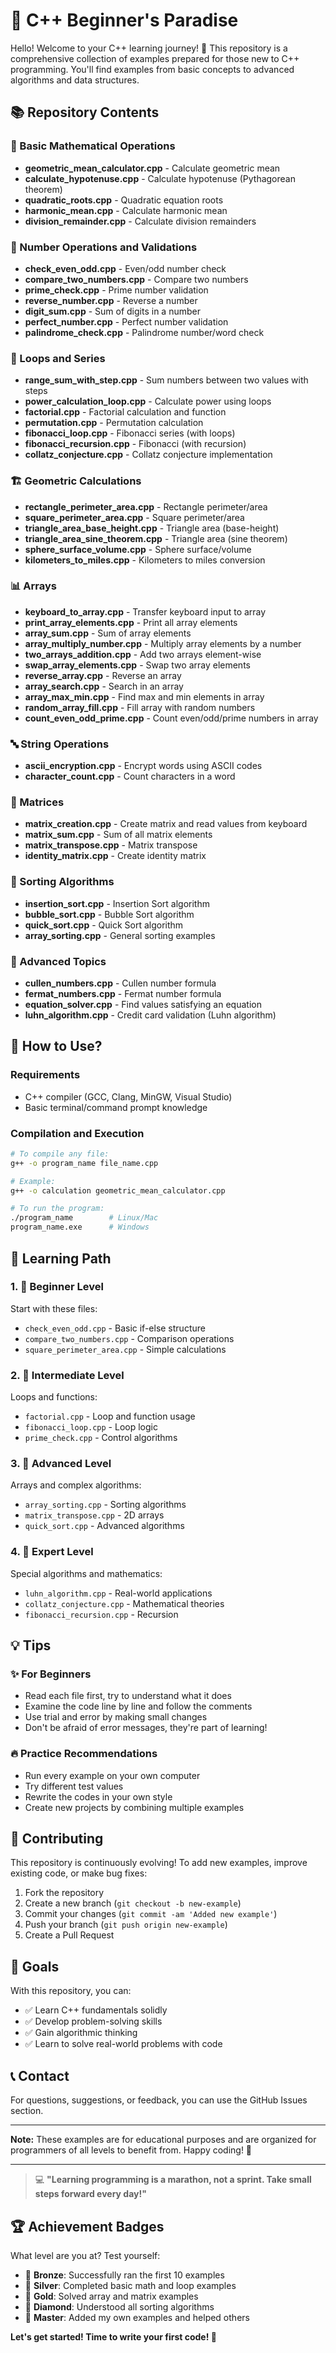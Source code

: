# 🚀 C++ Beginner's Paradise

Hello! Welcome to your C++ learning journey! 🎉 This repository is a comprehensive collection of examples prepared for those new to C++ programming. You'll find examples from basic concepts to advanced algorithms and data structures.

## 📚 Repository Contents

### 🧮 Basic Mathematical Operations
- **geometric_mean_calculator.cpp** - Calculate geometric mean
- **calculate_hypotenuse.cpp** - Calculate hypotenuse (Pythagorean theorem)
- **quadratic_roots.cpp** - Quadratic equation roots
- **harmonic_mean.cpp** - Calculate harmonic mean
- **division_remainder.cpp** - Calculate division remainders

### 🔢 Number Operations and Validations
- **check_even_odd.cpp** - Even/odd number check
- **compare_two_numbers.cpp** - Compare two numbers
- **prime_check.cpp** - Prime number validation
- **reverse_number.cpp** - Reverse a number
- **digit_sum.cpp** - Sum of digits in a number
- **perfect_number.cpp** - Perfect number validation
- **palindrome_check.cpp** - Palindrome number/word check

### 🔄 Loops and Series
- **range_sum_with_step.cpp** - Sum numbers between two values with steps
- **power_calculation_loop.cpp** - Calculate power using loops
- **factorial.cpp** - Factorial calculation and function
- **permutation.cpp** - Permutation calculation
- **fibonacci_loop.cpp** - Fibonacci series (with loops)
- **fibonacci_recursion.cpp** - Fibonacci (with recursion)
- **collatz_conjecture.cpp** - Collatz conjecture implementation

### 🏗️ Geometric Calculations
- **rectangle_perimeter_area.cpp** - Rectangle perimeter/area
- **square_perimeter_area.cpp** - Square perimeter/area
- **triangle_area_base_height.cpp** - Triangle area (base-height)
- **triangle_area_sine_theorem.cpp** - Triangle area (sine theorem)
- **sphere_surface_volume.cpp** - Sphere surface/volume
- **kilometers_to_miles.cpp** - Kilometers to miles conversion

### 📊 Arrays
- **keyboard_to_array.cpp** - Transfer keyboard input to array
- **print_array_elements.cpp** - Print all array elements
- **array_sum.cpp** - Sum of array elements
- **array_multiply_number.cpp** - Multiply array elements by a number
- **two_arrays_addition.cpp** - Add two arrays element-wise
- **swap_array_elements.cpp** - Swap two array elements
- **reverse_array.cpp** - Reverse an array
- **array_search.cpp** - Search in an array
- **array_max_min.cpp** - Find max and min elements in array
- **random_array_fill.cpp** - Fill array with random numbers
- **count_even_odd_prime.cpp** - Count even/odd/prime numbers in array

### 🔤 String Operations
- **ascii_encryption.cpp** - Encrypt words using ASCII codes
- **character_count.cpp** - Count characters in a word

### 🧩 Matrices
- **matrix_creation.cpp** - Create matrix and read values from keyboard
- **matrix_sum.cpp** - Sum of all matrix elements
- **matrix_transpose.cpp** - Matrix transpose
- **identity_matrix.cpp** - Create identity matrix

### 🔄 Sorting Algorithms
- **insertion_sort.cpp** - Insertion Sort algorithm
- **bubble_sort.cpp** - Bubble Sort algorithm
- **quick_sort.cpp** - Quick Sort algorithm
- **array_sorting.cpp** - General sorting examples

### 🔬 Advanced Topics
- **cullen_numbers.cpp** - Cullen number formula
- **fermat_numbers.cpp** - Fermat number formula
- **equation_solver.cpp** - Find values satisfying an equation
- **luhn_algorithm.cpp** - Credit card validation (Luhn algorithm)

## 🎯 How to Use?

### Requirements
- C++ compiler (GCC, Clang, MinGW, Visual Studio)
- Basic terminal/command prompt knowledge

### Compilation and Execution
```bash
# To compile any file:
g++ -o program_name file_name.cpp

# Example:
g++ -o calculation geometric_mean_calculator.cpp

# To run the program:
./program_name        # Linux/Mac
program_name.exe      # Windows
```

## 📖 Learning Path

### 1. 🌱 **Beginner Level**
Start with these files:
- `check_even_odd.cpp` - Basic if-else structure
- `compare_two_numbers.cpp` - Comparison operations
- `square_perimeter_area.cpp` - Simple calculations

### 2. 🌿 **Intermediate Level**
Loops and functions:
- `factorial.cpp` - Loop and function usage
- `fibonacci_loop.cpp` - Loop logic
- `prime_check.cpp` - Control algorithms

### 3. 🌳 **Advanced Level**
Arrays and complex algorithms:
- `array_sorting.cpp` - Sorting algorithms
- `matrix_transpose.cpp` - 2D arrays
- `quick_sort.cpp` - Advanced algorithms

### 4. 🦅 **Expert Level**
Special algorithms and mathematics:
- `luhn_algorithm.cpp` - Real-world applications
- `collatz_conjecture.cpp` - Mathematical theories
- `fibonacci_recursion.cpp` - Recursion

## 💡 Tips

### ✨ For Beginners
- Read each file first, try to understand what it does
- Examine the code line by line and follow the comments
- Use trial and error by making small changes
- Don't be afraid of error messages, they're part of learning!

### 🔥 Practice Recommendations
- Run every example on your own computer
- Try different test values
- Rewrite the codes in your own style
- Create new projects by combining multiple examples

## 🤝 Contributing

This repository is continuously evolving! To add new examples, improve existing code, or make bug fixes:

1. Fork the repository
2. Create a new branch (`git checkout -b new-example`)
3. Commit your changes (`git commit -am 'Added new example'`)
4. Push your branch (`git push origin new-example`)
5. Create a Pull Request

## 🎯 Goals

With this repository, you can:
- ✅ Learn C++ fundamentals solidly
- ✅ Develop problem-solving skills
- ✅ Gain algorithmic thinking
- ✅ Learn to solve real-world problems with code

## 📞 Contact

For questions, suggestions, or feedback, you can use the GitHub Issues section.

---

**Note:** These examples are for educational purposes and are organized for programmers of all levels to benefit from. Happy coding! 🚀

---

> 💻 **"Learning programming is a marathon, not a sprint. Take small steps forward every day!"**

## 🏆 Achievement Badges

What level are you at? Test yourself:

- 🥉 **Bronze**: Successfully ran the first 10 examples
- 🥈 **Silver**: Completed basic math and loop examples
- 🥇 **Gold**: Solved array and matrix examples
- 💎 **Diamond**: Understood all sorting algorithms
- 👑 **Master**: Added my own examples and helped others

**Let's get started! Time to write your first code! 🎯**
